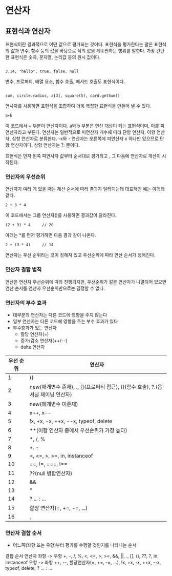 # 연산자

## 표현식과 연산자

표현식이란 결과적으로 어떤 값으로 평가되는 것이다. 표현식을 평가한다는 말은 표현식의 값과 변수, 함수 등의 값을 바탕으로 식의 값을 계ㅒ싼하는 행위를 말한다. 가장 간단한 표현식은 숫자, 문자열, 논리값 등의 원시 값이다.

```

3.14, "hello", true, false, null
```

변수, 프로퍼티, 배열 요소, 함수 호출, 메서드 호출도 표현식이다.

```

sum, circle.radius, a[3], square(5), card.getSum()
```

연사자를 사용하면 표현식을 조합하여 더욱 복잡한 표현식을 만들어 낼 수 있다.

```
a+b
```

이 코드에서 + 부분이 연산자이다. a와 b 부분은 연산 대상이 되는 표현식이며, 이를 피연산자라고 부른다. 연산자는 일반적으로 피연산자 개수에 따라 단항 연산자, 이항 연산자, 삼항 연산자로 분류한다. -x와 - 연산자는 오른쪽에 피연산자 x 하나만 있으므로 단항 연산자이다. 삼항 연산자는 ?: 뿐이다.

표현식은 먼저 왼쪽 피연사자 값부터 순서대로 평가되고 , 그 다음에 연산자로 계산이 시작된다.

### 연산자의 우선순위

연산자가 여러 개 있을 때는 계산 순서에 따라 결과가 달라지는데 대표적인 예는 아래와 같다.

```
2 + 3 * 4
```
이 코드에서는 그룹 연산자()를 사용하면 결과값이 달라진다.

```
(2 + 3) * 4     // 20
```

아래는  *를 먼저 평가하면 다음 결과 같이 나온다.

```
2 + (3 * 4)     // 14
```

연산자는 우선 순위라는 것이 정해져 있고 우선순위에 따라 연산 순서가 정해진다.

### 연산자 결합 법칙

연산은 연산자 우선순위에 따라 진행되지만, 우선순위가 같은 연산자가 나열되어 있으면 연산 순서를 연산자 우선순위만으로는 결정할 수 없다. 

### 연산자의 부수 효과

- 대부분의 연산자는 다른 코드에 영향을 주지 않는다
- 일부 연산자는 다른 코드에 영향을 주는 부수 효과가 있다
- 부수효과가 있는 연산자
    - 할당 연산자(=)
    - 증가/감소 연산자(++/--)
    - delte 연산자

|우선 순위|연산자|
|--------|------|
|1|()|
|2|new(매개변수 존재), ., [](프로퍼티 접근), ()(함수 호출), ?.(옵셔널 체이닝 연산자)|
|3|new(매개변수 미존재)|
|4|x++, x--|
|5|	!x, +x, -x, ++x, --x, typeof, delete|
|6|	**(이항 연산자 중에서 우선순위가 가장 높다)|
|7|	*, /, %|
|8|	+. -|
|9|	<, <=, >, >=, in, instanceof|
|10|==, !=, ===, !==|
|11|??(null 병합연산자)|
|12|&&|
|13| "||" |
|14|? ... : ...|
|15|할당 연산자(=, +=, -=, ...)|
|16|,|

### 연산자 결합 순서
- 어느쪽(좌항 또는 우항)부터 평가를 수행할 것인지를 나타내는 순서

결합 순서	연산자
좌항 -> 우항	+, -, /, %, <, <=, >, >=, &&, ||, ., [], (), ??, ?, in, instanceof
우항 -> 좌항	++, --, 할당연산자(=, +=, -=, ...), !x, +x, -x, ++x, --x, typeof, delete, ? ... : ...